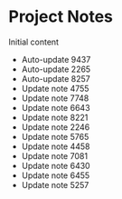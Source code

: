 # Project Notes

Initial content
- Auto-update 9437
- Auto-update 2265
- Auto-update 8257
- Update note 4755
- Update note 7748
- Update note 6643
- Update note 8221
- Update note 2246
- Update note 5765
- Update note 4458
- Update note 7081
- Update note 6430
- Update note 6455
- Update note 5257
